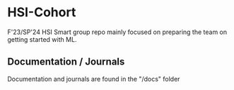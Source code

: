 # HSI-Cohort
F'23/SP'24 HSI Smart group repo mainly focused on preparing the team on getting started with ML.

## Documentation / Journals
Documentation and journals are found in the "/docs" folder
